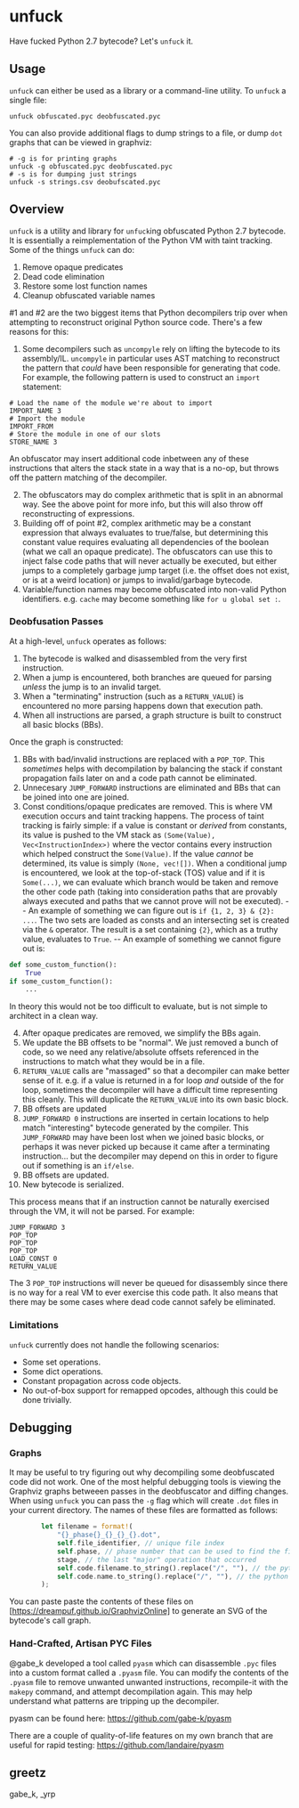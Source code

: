 # unfuck

Have fucked Python 2.7 bytecode? Let's `unfuck` it.

## Usage

`unfuck` can either be used as a library or a command-line utility. To `unfuck` a single file:

```
unfuck obfuscated.pyc deobfuscated.pyc
```

You can also provide additional flags to dump strings to a file, or dump `dot` graphs that can be viewed in graphviz:

```
# -g is for printing graphs
unfuck -g obfuscated.pyc deobfuscated.pyc
# -s is for dumping just strings
unfuck -s strings.csv deobufscated.pyc
```

## Overview

`unfuck` is a utility and library for `unfuck`ing obfuscated Python 2.7 bytecode. It is essentially a reimplementation of the Python VM with taint tracking. Some of the things `unfuck` can do:

1. Remove opaque predicates
2. Dead code elimination
3. Restore some lost function names
4. Cleanup obfuscated variable names

#1 and #2 are the two biggest items that Python decompilers trip over when attempting to reconstruct original Python source code. There's a few reasons for this:

1. Some decompilers such as `uncompyle` rely on lifting the bytecode to its assembly/IL. `uncompyle` in particular uses AST matching to reconstruct the pattern that *could* have been responsible for generating that code. For example, the following pattern is used to construct an `import` statement:

```
# Load the name of the module we're about to import
IMPORT_NAME 3
# Import the module
IMPORT_FROM
# Store the module in one of our slots
STORE_NAME 3
```

An obfuscator may insert additional code inbetween any of these instructions that alters the stack state in a way that is a no-op, but throws off the pattern matching of the decompiler.

2. The obfuscators may do complex arithmetic that is split in an abnormal way. See the above point for more info, but this will also throw off reconstructing of expressions.
3. Building off of point #2, complex arithmetic may be a constant expression that always evaluates to true/false, but determining this constant value requires evaluating all dependencies of the boolean (what we call an opaque predicate). The obfuscators can use this to inject false code paths that will never actually be executed, but either jumps to a completely garbage jump target (i.e. the offset does not exist, or is at a weird location) or jumps to invalid/garbage bytecode.
4. Variable/function names may become obfuscated into non-valid Python identifiers. e.g. `cache` may become something like `for u global set :`.

### Deobfusation Passes

At a high-level, `unfuck` operates as follows:

1. The bytecode is walked and disassembled from the very first instruction.
2. When a jump is encountered, both branches are queued for parsing *unless* the jump is to an invalid target.
3. When a "terminating" instruction (such as a `RETURN_VALUE`) is encountered no more parsing happens down that execution path.
4. When all instructions are parsed, a graph structure is built to construct all basic blocks (BBs).

Once the graph is constructed:

1. BBs with bad/invalid instructions are replaced with a `POP_TOP`. This *sometimes* helps with decompilation by balancing the stack if constant propagation fails later on and a code path cannot be eliminated.
2. Unnecesary `JUMP_FORWARD` instructions are eliminated and BBs that can be joined into one are joined.
3. Const conditions/opaque predicates are removed. This is where VM execution occurs and taint tracking happens. The process of taint tracking is fairly simple: if a value is constant or *derived* from constants, its value is pushed to the VM stack as `(Some(Value), Vec<InstructionIndex>)` where the vector contains every instruction which helped construct the `Some(Value)`. If the value *cannot* be determined, its value is simply `(None, vec![])`. When a conditional jump is encountered, we look at the top-of-stack (TOS) value and if it is `Some(...)`, we can evaluate which branch would be taken and remove the other code path (taking into consideration paths that are provably always executed and paths that we cannot prove will not be executed).
-- An example of something we can figure out is `if {1, 2, 3} & {2}: ...`. The two sets are loaded as consts and an intersecting set is created via the `&` operator. The result is a set containing `{2}`, which as a truthy value, evaluates to `True`.
-- An example of something we cannot figure out is:  

```python
def some_custom_function():
    True
if some_custom_function():
    ...
```

In theory this would not be too difficult to evaluate, but is not simple to architect in a clean way.

4. After opaque predicates are removed, we simplify the BBs again.
5. We update the BB offsets to be "normal". We just removed a bunch of code, so we need any relative/absolute offsets referenced in the instructions to match what they would be in a file.
6. `RETURN_VALUE` calls are "massaged" so that a decompiler can make better sense of it. e.g. if a value is returned in a for loop *and* outside of the for loop, sometimes the decompiler will have a difficult time representing this cleanly. This will duplicate the `RETURN_VALUE` into its own basic block.
7. BB offsets are updated
8. `JUMP_FORWARD 0` instructions are inserted in certain locations to help match "interesting" bytecode generated by the compiler. This `JUMP_FORWARD` may have been lost when we joined basic blocks, or perhaps it was never picked up because it came after a terminating instruction... but the decompiler may depend on this in order to figure out if something is an `if/else`.
9. BB offsets are updated.
10. New bytecode is serialized.

This process means that if an instruction cannot be naturally exercised through the VM, it will not be parsed. For example:

```
JUMP_FORWARD 3
POP_TOP
POP_TOP
POP_TOP
LOAD_CONST 0
RETURN_VALUE
```

The 3 `POP_TOP` instructions will never be queued for disassembly since there is no way for a real VM to ever exercise this code path. It also means that there may be some cases where dead code cannot safely be eliminated.

### Limitations

`unfuck` currently does not handle the following scenarios:

- Some set operations.
- Some dict operations.
- Constant propagation across code objects.
- No out-of-box support for remapped opcodes, although this could be done trivially.

## Debugging

### Graphs

It may be useful to try figuring out why decompiling some deobfuscated code did not work. One of the most helpful debugging tools is viewing the Graphviz graphs betweeen passes in the deobfuscator and diffing changes. When using `unfuck` you can pass the `-g` flag which will create `.dot` files in your current directory. The names of these files are formatted as follows:

```rust
        let filename = format!(
            "{}_phase{}_{}_{}_{}.dot",
            self.file_identifier, // unique file index
            self.phase, // phase number that can be used to find the first/last deobfuscation stage
            stage, // the last "major" operation that occurred
            self.code.filename.to_string().replace("/", ""), // the python code object's filename
            self.code.name.to_string().replace("/", ""), // the python code object's name
        );
```

You can paste paste the contents of these files on [https://dreampuf.github.io/GraphvizOnline] to generate an SVG of the bytecode's call graph.

### Hand-Crafted, Artisan PYC Files

@gabe_k developed a tool called `pyasm` which can disassemble `.pyc` files into a custom format called a `.pyasm` file. You can modify the contents of the `.pyasm` file to remove unwanted unwanted instructions, recompile-it with the `makepy` command, and attempt decompilation again. This may help understand what patterns are tripping up the decompiler.

pyasm can be found here: https://github.com/gabe-k/pyasm

There are a couple of quality-of-life features on my own branch that are useful for rapid testing: https://github.com/landaire/pyasm


## greetz

gabe_k, _yrp